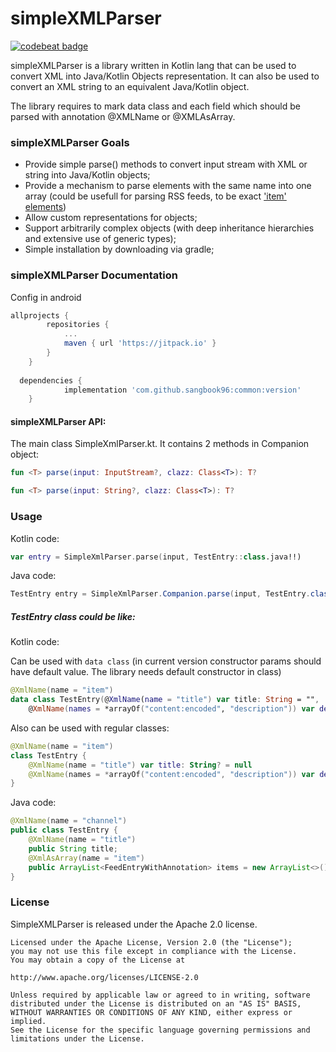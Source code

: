 
# simpleXMLParser

[![codebeat badge](https://codebeat.co/badges/3211f6de-04cc-4b2a-940e-21a015181cb0)](https://codebeat.co/projects/github-com-vmalikov-simplexmlparser-master)

simpleXMLParser is a library written in Kotlin lang that can be used to convert XML into Java/Kotlin Objects representation. It can also be used to convert an XML string to an equivalent Java/Kotlin object.

The library requires to mark data class and each field which should be parsed with annotation @XMLName or @XMLAsArray.

### simpleXMLParser Goals

  * Provide simple parse() methods to convert input stream with XML or string into Java/Kotlin objects;
  * Provide a mechanism to parse elements with the same name into one array (could be usefull for parsing RSS feeds, to be exact ['item' elements](https://www.w3schools.com/xml/xml_rss.asp))
  * Allow custom representations for objects;
  * Support arbitrarily complex objects (with deep inheritance hierarchies and extensive use of generic types);
  * Simple installation by downloading via gradle;

### simpleXMLParser Documentation
Config in android
```gradle
allprojects {
		repositories {
			...
			maven { url 'https://jitpack.io' }
		}
	}
  
  dependencies {
	        implementation 'com.github.sangbook96:common:version'
	}
 ```

#### simpleXMLParser API: 

The main class SimpleXmlParser.kt. It contains 2 methods in Companion object:
```kotlin
fun <T> parse(input: InputStream?, clazz: Class<T>): T?
```

```kotlin
fun <T> parse(input: String?, clazz: Class<T>): T?
```

### Usage

Kotlin code:
```kotlin 
var entry = SimpleXmlParser.parse(input, TestEntry::class.java!!)
```

Java code:
```java 
TestEntry entry = SimpleXmlParser.Companion.parse(input, TestEntry.class);
```

##### TestEntry class could be like:

Kotlin code:

Can be used with ```data class``` (in current version constructor params should have default value. The library needs default constructor in class)
```kotlin
@XmlName(name = "item")
data class TestEntry(@XmlName(name = "title") var title: String = "",
    @XmlName(names = *arrayOf("content:encoded", "description")) var description: String = "")
```
Also can be used with regular classes:
```kotlin
@XmlName(name = "item")
class TestEntry {
    @XmlName(name = "title") var title: String? = null
    @XmlName(names = *arrayOf("content:encoded", "description")) var description: String? = null
}
```

Java code:
```java
@XmlName(name = "channel")
public class TestEntry {
    @XmlName(name = "title")
    public String title;
    @XmlAsArray(name = "item")
    public ArrayList<FeedEntryWithAnnotation> items = new ArrayList<>();
}
```

### License

SimpleXMLParser is released under the Apache 2.0 license.

    Licensed under the Apache License, Version 2.0 (the "License");
    you may not use this file except in compliance with the License.
    You may obtain a copy of the License at

    http://www.apache.org/licenses/LICENSE-2.0

    Unless required by applicable law or agreed to in writing, software
    distributed under the License is distributed on an "AS IS" BASIS,
    WITHOUT WARRANTIES OR CONDITIONS OF ANY KIND, either express or implied.
    See the License for the specific language governing permissions and
    limitations under the License.
